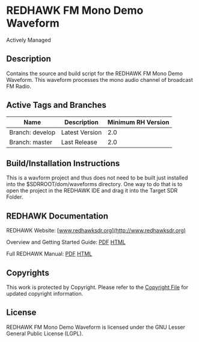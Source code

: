 # REDHAWK FM Mono Demo Waveform

Actively Managed
 
## Description

Contains the source and build script for the REDHAWK FM Mono Demo Waveform. This waveform processes the mono audio channel of broadcast FM Radio. 


## Active Tags and Branches
|Name|Description|Minimum RH Version|
| --------|---------|-------|
|Branch: develop | Latest Version |2.0 |
|Branch: master | Last Release |2.0 |

## Build/Installation Instructions
This is a wavform project and thus does not need to be built just installed into the $SDRROOT/dom/waveforms directory. One way to do that is to open the project in the REDHAWK IDE and drag it into the Target SDR Folder.

 
## REDHAWK Documentation

REDHAWK Website: [www.redhawksdr.org](http://www.redhawksdr.org)

Overview and Getting Started Guide: [PDF](http://sourceforge.net/projects/redhawksdr/files/redhawk-doc/1.10.0/REDHAWK_Overview_v1.10.0.pdf/download "PDF") [HTML](http://redhawksdr.github.com/Documentation/gettingstarted/main.html "HTML")

Full REDHAWK Manual: [PDF](http://sourceforge.net/projects/redhawksdr/files/redhawk-doc/1.10.0/REDHAWK_Manual_v1.10.0.pdf/download "PDF") [HTML](http://redhawksdr.github.com/Documentation/main.html "HTML")
 
## Copyrights

This work is protected by Copyright. Please refer to the [Copyright File](COPYRIGHT) for updated copyright information.

## License

REDHAWK FM Mono Demo Waveform is licensed under the GNU Lesser General Public License (LGPL).